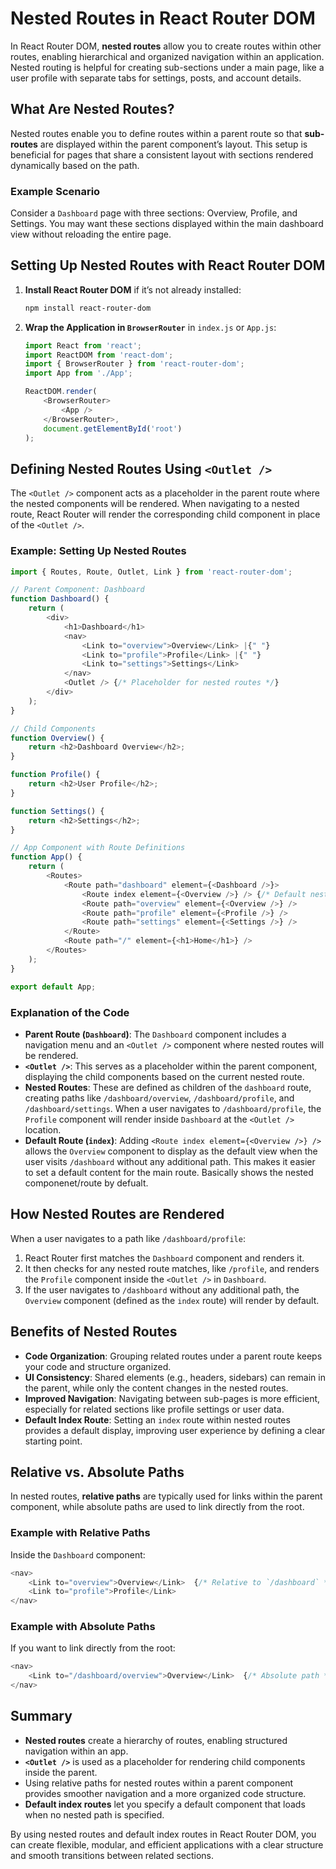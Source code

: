 
# Nested Routes in React Router DOM

In React Router DOM, **nested routes** allow you to create routes within other routes, enabling hierarchical and organized navigation within an application. Nested routing is helpful for creating sub-sections under a main page, like a user profile with separate tabs for settings, posts, and account details.

## What Are Nested Routes?
Nested routes enable you to define routes within a parent route so that **sub-routes** are displayed within the parent component’s layout. This setup is beneficial for pages that share a consistent layout with sections rendered dynamically based on the path.

### Example Scenario
Consider a `Dashboard` page with three sections: Overview, Profile, and Settings. You may want these sections displayed within the main dashboard view without reloading the entire page.

## Setting Up Nested Routes with React Router DOM

1. **Install React Router DOM** if it’s not already installed:
    ```bash
    npm install react-router-dom
    ```

2. **Wrap the Application in `BrowserRouter`** in `index.js` or `App.js`:
    ```javascript
    import React from 'react';
    import ReactDOM from 'react-dom';
    import { BrowserRouter } from 'react-router-dom';
    import App from './App';

    ReactDOM.render(
        <BrowserRouter>
            <App />
        </BrowserRouter>,
        document.getElementById('root')
    );
    ```

## Defining Nested Routes Using `<Outlet />`

The `<Outlet />` component acts as a placeholder in the parent route where the nested components will be rendered. When navigating to a nested route, React Router will render the corresponding child component in place of the `<Outlet />`.

### Example: Setting Up Nested Routes

```javascript
import { Routes, Route, Outlet, Link } from 'react-router-dom';

// Parent Component: Dashboard
function Dashboard() {
    return (
        <div>
            <h1>Dashboard</h1>
            <nav>
                <Link to="overview">Overview</Link> |{" "}
                <Link to="profile">Profile</Link> |{" "}
                <Link to="settings">Settings</Link>
            </nav>
            <Outlet /> {/* Placeholder for nested routes */}
        </div>
    );
}

// Child Components
function Overview() {
    return <h2>Dashboard Overview</h2>;
}

function Profile() {
    return <h2>User Profile</h2>;
}

function Settings() {
    return <h2>Settings</h2>;
}

// App Component with Route Definitions
function App() {
    return (
        <Routes>
            <Route path="dashboard" element={<Dashboard />}>
                <Route index element={<Overview />} /> {/* Default nested route */}
                <Route path="overview" element={<Overview />} />
                <Route path="profile" element={<Profile />} />
                <Route path="settings" element={<Settings />} />
            </Route>
            <Route path="/" element={<h1>Home</h1>} />
        </Routes>
    );
}

export default App;
```

### Explanation of the Code
- **Parent Route (`Dashboard`)**: The `Dashboard` component includes a navigation menu and an `<Outlet />` component where nested routes will be rendered.
- **`<Outlet />`**: This serves as a placeholder within the parent component, displaying the child components based on the current nested route.
- **Nested Routes**: These are defined as children of the `dashboard` route, creating paths like `/dashboard/overview`, `/dashboard/profile`, and `/dashboard/settings`. When a user navigates to `/dashboard/profile`, the `Profile` component will render inside `Dashboard` at the `<Outlet />` location.
- **Default Route (`index`)**: Adding `<Route index element={<Overview />} />` allows the `Overview` component to display as the default view when the user visits `/dashboard` without any additional path. This makes it easier to set a default content for the main route. Basically shows the nested componenet/route by defualt. 

## How Nested Routes are Rendered
When a user navigates to a path like `/dashboard/profile`:
1. React Router first matches the `Dashboard` component and renders it.
2. It then checks for any nested route matches, like `/profile`, and renders the `Profile` component inside the `<Outlet />` in `Dashboard`.
3. If the user navigates to `/dashboard` without any additional path, the `Overview` component (defined as the `index` route) will render by default.

## Benefits of Nested Routes
- **Code Organization**: Grouping related routes under a parent route keeps your code and structure organized.
- **UI Consistency**: Shared elements (e.g., headers, sidebars) can remain in the parent, while only the content changes in the nested routes.
- **Improved Navigation**: Navigating between sub-pages is more efficient, especially for related sections like profile settings or user data.
- **Default Index Route**: Setting an `index` route within nested routes provides a default display, improving user experience by defining a clear starting point.

## Relative vs. Absolute Paths
In nested routes, **relative paths** are typically used for links within the parent component, while absolute paths are used to link directly from the root.

### Example with Relative Paths
Inside the `Dashboard` component:
```javascript
<nav>
    <Link to="overview">Overview</Link>  {/* Relative to `/dashboard` */}
    <Link to="profile">Profile</Link>
</nav>
```

### Example with Absolute Paths
If you want to link directly from the root:
```javascript
<nav>
    <Link to="/dashboard/overview">Overview</Link>  {/* Absolute path */}
</nav>
```

## Summary
- **Nested routes** create a hierarchy of routes, enabling structured navigation within an app.
- **`<Outlet />`** is used as a placeholder for rendering child components inside the parent.
- Using relative paths for nested routes within a parent component provides smoother navigation and a more organized code structure.
- **Default index routes** let you specify a default component that loads when no nested path is specified.

By using nested routes and default index routes in React Router DOM, you can create flexible, modular, and efficient applications with a clear structure and smooth transitions between related sections.
